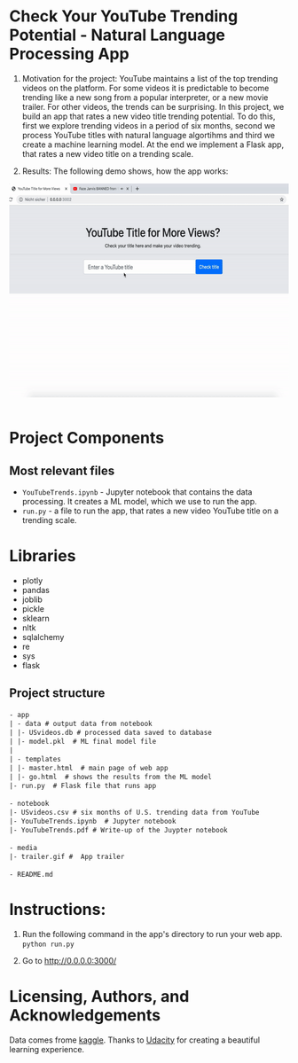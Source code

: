 # Check Your YouTube Trending Potential - Natural Language Processing App
1. Motivation for the project: YouTube maintains a list of the top trending videos on the platform. For some videos it is predictable to become trending like a new song from a popular interpreter, or a new movie trailer. For other videos, the trends can be surprising. In this project, we build an app that rates a new video title trending potential. To do this, first we explore trending videos in a period of six months, second we process YouTube titles with natural language algortihms and third we create a machine learning model. At the end we implement a Flask app, that rates a new video title on a trending scale.

2. Results: The following demo shows, how the app works:  
<div style = "display: flex; justify-content: center">
<img src="media/trailer.gif" width="600" height="386"/>
</div>

<br>

# Project Components
## Most relevant files
- `YouTubeTrends.ipynb` - Jupyter notebook that contains the data processing. It creates a ML model, which we use to run the app.
- `run.py` - a file to run the app, that rates a new video YouTube title on a trending scale.

# Libraries
- plotly
- pandas
- joblib
- pickle
- sklearn
- nltk
- sqlalchemy
- re
- sys
- flask


## Project structure

```
- app
| - data # output data from notebook
| |- USvideos.db # processed data saved to database
| |- model.pkl  # ML final model file
|
| - templates
| |- master.html  # main page of web app
| |- go.html  # shows the results from the ML model
|- run.py  # Flask file that runs app

- notebook
|- USvideos.csv # six months of U.S. trending data from YouTube
|- YouTubeTrends.ipynb  # Jupyter notebook
|- YouTubeTrends.pdf # Write-up of the Juypter notebook

- media
|- trailer.gif #  App trailer

- README.md

```

# Instructions:
1. Run the following command in the app's directory to run your web app.
    `python run.py`

3. Go to http://0.0.0.0:3000/


# Licensing, Authors, and Acknowledgements
Data comes frome [kaggle](https://www.kaggle.com/datasnaek/youtube-new). Thanks to [Udacity](https://www.udacity.com/courses/all) for creating a beautiful learning experience. 